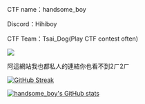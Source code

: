 CTF name：handsome_boy

Discord：Hihiboy

CTF Team：Tsai_Dog(Play CTF contest often)

![](https://i.imgur.com/n8mcIDf.gif)

阿這網站我也都私人的連結你也看不到2ㄏ2ㄏ

[![GitHub Streak](https://github-readme-streak-stats.herokuapp.com/?user=glass860)](https://git.io/streak-stats) 

[![handsome_boy's GitHub stats](https://github-readme-stats.vercel.app/api?username=LINYENRAN)](https://github.com/anuraghazra/github-readme-stats)
